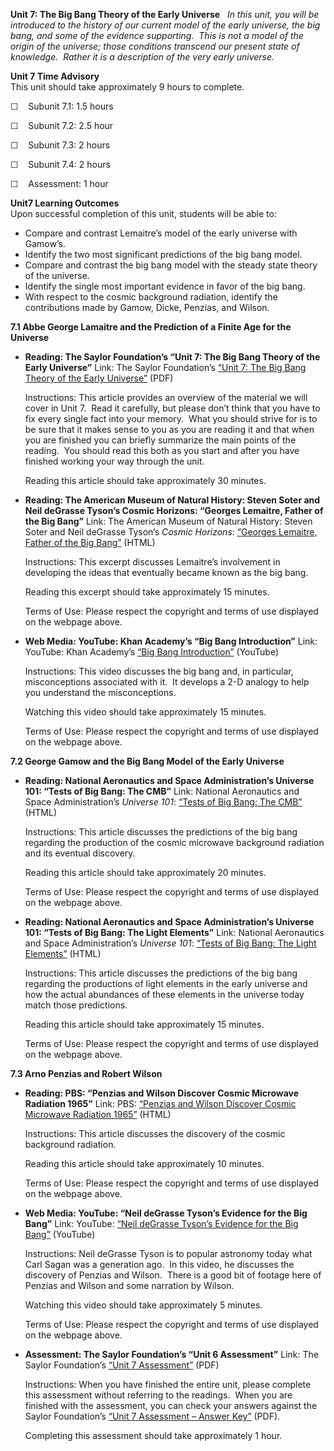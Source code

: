 **Unit 7: The Big Bang Theory of the Early Universe** <span
id="7"></span> 
*In this unit, you will be introduced to the history of our current
model of the early universe, the big bang, and some of the evidence
supporting.  This is not a model of the origin of the universe; those
conditions transcend our present state of knowledge.  Rather it is a
description of the very early universe.*

**Unit 7 Time Advisory**  
This unit should take approximately 9 hours to complete.  
  
 ☐    Subunit 7.1: 1.5 hours  
  
 ☐    Subunit 7.2: 2.5 hour  
  
 ☐    Subunit 7.3: 2 hours  
  
 ☐    Subunit 7.4: 2 hours  
  
 ☐    Assessment: 1 hour

**Unit7 Learning Outcomes**  
Upon successful completion of this unit, students will be able to:
-   Compare and contrast Lemaitre’s model of the early universe with
    Gamow’s.
-   Identify the two most significant predictions of the big bang model.
-   Compare and contrast the big bang model with the steady state theory
    of the universe.
-   Identify the single most important evidence in favor of the big
    bang.
-   With respect to the cosmic background radiation, identify the
    contributions made by Gamow, Dicke, Penzias, and Wilson.

**7.1 Abbe George Lamaitre and the Prediction of a Finite Age for the
Universe** <span id="7.1"></span> 
-   **Reading: The Saylor Foundation’s “Unit 7: The Big Bang Theory of
    the Early Universe”**
    Link: The Saylor Foundation’s [“Unit 7: The Big Bang Theory of the
    Early
    Universe”](http://www.saylor.org/site/wp-content/uploads/2012/10/ASTR101-Unit-7-Reading.pdf)
    (PDF)  
      
     Instructions: This article provides an overview of the material we
    will cover in Unit 7.  Read it carefully, but please don’t think
    that you have to fix every single fact into your memory.  What you
    should strive for is to be sure that it makes sense to you as you
    are reading it and that when you are finished you can briefly
    summarize the main points of the reading.  You should read this both
    as you start and after you have finished working your way through
    the unit.  
      
     Reading this article should take approximately 30 minutes.

-   **Reading: The American Museum of Natural History: Steven Soter and
    Neil deGrasse Tyson’s Cosmic Horizons: “Georges Lemaitre, Father of
    the Big Bang”**
    Link: The American Museum of Natural History: Steven Soter and Neil
    deGrasse Tyson’s *Cosmic Horizons*: [“Georges Lemaitre, Father of
    the Big
    Bang”](http://www.amnh.org/education/resources/rfl/web/essaybooks/cosmic/p_lemaitre.html)
    (HTML)  
      
     Instructions: This excerpt discusses Lemaitre’s involvement in
    developing the ideas that eventually became known as the big bang.  
      
     Reading this excerpt should take approximately 15 minutes.  
      
     Terms of Use: Please respect the copyright and terms of use
    displayed on the webpage above.

-   **Web Media: YouTube: Khan Academy’s “Big Bang Introduction”**
    Link: YouTube: Khan Academy’s [“Big Bang
    Introduction”](http://www.youtube.com/watch?v=eUF59jCFcyQ)
    (YouTube)  
      
     Instructions: This video discusses the big bang and, in particular,
    misconceptions associated with it.  It develops a 2-D analogy to
    help you understand the misconceptions.  
      
     Watching this video should take approximately 15 minutes.  
      
     Terms of Use: Please respect the copyright and terms of use
    displayed on the webpage above.

**7.2 George Gamow and the Big Bang Model of the Early Universe** <span
id="7.2"></span> 
-   **Reading: National Aeronautics and Space Administration’s Universe
    101: “Tests of Big Bang: The CMB”**
    Link: National Aeronautics and Space Administration’s *Universe
    101*: [“Tests of Big Bang: The
    CMB”](http://map.gsfc.nasa.gov/universe/bb_tests_cmb.html) (HTML)  
      
     Instructions: This article discusses the predictions of the big
    bang regarding the production of the cosmic microwave background
    radiation and its eventual discovery.  
      
     Reading this article should take approximately 20 minutes.  
      
     Terms of Use: Please respect the copyright and terms of use
    displayed on the webpage above.

-   **Reading: National Aeronautics and Space Administration’s Universe
    101: “Tests of Big Bang: The Light Elements”**
    Link: National Aeronautics and Space Administration’s *Universe
    101*: [“Tests of Big Bang: The Light
    Elements”](http://map.gsfc.nasa.gov/universe/bb_tests_ele.html)
    (HTML)  
      
     Instructions: This article discusses the predictions of the big
    bang regarding the productions of light elements in the early
    universe and how the actual abundances of these elements in the
    universe today match those predictions.  
      
     Reading this article should take approximately 15 minutes.  
      
     Terms of Use: Please respect the copyright and terms of use
    displayed on the webpage above.

**7.3 Arno Penzias and Robert Wilson** <span id="7.3"></span> 
-   **Reading: PBS: “Penzias and Wilson Discover Cosmic Microwave
    Radiation 1965”**
    Link: PBS: [“Penzias and Wilson Discover Cosmic Microwave Radiation
    1965”](http://www.pbs.org/wgbh/aso/databank/entries/dp65co.html)
    (HTML)  
      
     Instructions: This article discusses the discovery of the cosmic
    background radiation.  
      
     Reading this article should take approximately 10 minutes.  
      
     Terms of Use: Please respect the copyright and terms of use
    displayed on the webpage above.

-   **Web Media: YouTube: “Neil deGrasse Tyson’s Evidence for the Big
    Bang”**
    Link: YouTube: [“Neil deGrasse Tyson’s Evidence for the Big
    Bang”](http://www.youtube.com/watch?v=hcds5Ob59Dg&feature=related)
    (YouTube)  
      
     Instructions: Neil deGrasse Tyson is to popular astronomy today
    what Carl Sagan was a generation ago.  In this video, he discusses
    the discovery of Penzias and Wilson.  There is a good bit of footage
    here of Penzias and Wilson and some narration by Wilson.  
      
     Watching this video should take approximately 5 minutes.  
      
     Terms of Use: Please respect the copyright and terms of use
    displayed on the webpage above.

-   **Assessment: The Saylor Foundation’s “Unit 6 Assessment”**
    Link: The Saylor Foundation’s [“Unit 7
    Assessment”](http://www.saylor.org/site/wp-content/uploads/2012/10/ASTR101-Unit-7-Assessment.FINAL_.pdf) (PDF)  
      
     Instructions: When you have finished the entire unit, please
    complete this assessment without referring to the readings.  When
    you are finished with the assessment, you can check your answers
    against the Saylor Foundation’s [“Unit 7 Assessment – Answer
    Key”](http://www.saylor.org/site/wp-content/uploads/2012/10/ASTR101-Unit-7-Answer-Key.FINAL_.pdf) (PDF).  
      
     Completing this assessment should take approximately 1 hour.


